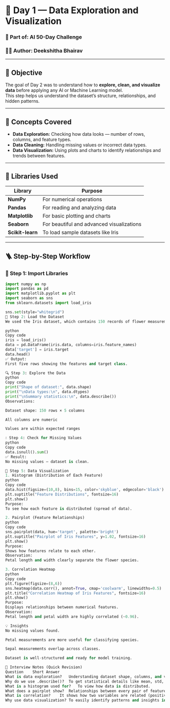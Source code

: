 # 🌟 Day 1 — Data Exploration and Visualization

### 📅 Part of: AI 50-Day Challenge  
### 👩‍💻 Author: Deekshitha Bhairav  

---

## 🎯 Objective

The goal of Day 2 was to understand how to **explore, clean, and visualize data** before applying any AI or Machine Learning model.  
This step helps us understand the dataset’s structure, relationships, and hidden patterns.

---

## 🧠 Concepts Covered

- **Data Exploration:** Checking how data looks — number of rows, columns, and feature types.  
- **Data Cleaning:** Handling missing values or incorrect data types.  
- **Data Visualization:** Using plots and charts to identify relationships and trends between features.

---

## 🧰 Libraries Used

| Library | Purpose |
|----------|----------|
| **NumPy** | For numerical operations |
| **Pandas** | For reading and analyzing data |
| **Matplotlib** | For basic plotting and charts |
| **Seaborn** | For beautiful and advanced visualizations |
| **Scikit-learn** | To load sample datasets like Iris |

---

## 🪜 Step-by-Step Workflow

### 🧩 Step 1: Import Libraries
```python
import numpy as np
import pandas as pd
import matplotlib.pyplot as plt
import seaborn as sns
from sklearn.datasets import load_iris

sns.set(style="whitegrid")
🌸 Step 2: Load the Dataset
We used the Iris dataset, which contains 150 records of flower measurements — sepal length, sepal width, petal length, and petal width.

python
Copy code
iris = load_iris()
data = pd.DataFrame(iris.data, columns=iris.feature_names)
data['target'] = iris.target
data.head()
✅ Output:
First five rows showing the features and target class.

🔍 Step 3: Explore the Data
python
Copy code
print("Shape of dataset:", data.shape)
print("\nData types:\n", data.dtypes)
print("\nSummary statistics:\n", data.describe())
Observations:

Dataset shape: 150 rows × 5 columns

All columns are numeric

Values are within expected ranges

💧 Step 4: Check for Missing Values
python
Copy code
data.isnull().sum()
✅ Result:
No missing values — dataset is clean.

🎨 Step 5: Data Visualization
1. Histogram (Distribution of Each Feature)
python
Copy code
data.hist(figsize=(10,8), bins=15, color='skyblue', edgecolor='black')
plt.suptitle("Feature Distributions", fontsize=16)
plt.show()
Purpose:
To see how each feature is distributed (spread of data).

2. Pairplot (Feature Relationships)
python
Copy code
sns.pairplot(data, hue='target', palette='bright')
plt.suptitle("Pairplot of Iris Features", y=1.02, fontsize=16)
plt.show()
Purpose:
Shows how features relate to each other.
Observation:
Petal length and width clearly separate the flower species.

3. Correlation Heatmap
python
Copy code
plt.figure(figsize=(8,6))
sns.heatmap(data.corr(), annot=True, cmap='coolwarm', linewidths=0.5)
plt.title("Correlation Heatmap of Iris Features", fontsize=16)
plt.show()
Purpose:
Displays relationships between numerical features.
Observation:
Petal length and petal width are highly correlated (~0.96).

💡 Insights
No missing values found.

Petal measurements are more useful for classifying species.

Sepal measurements overlap across classes.

Dataset is well-structured and ready for model training.

🧾 Interview Notes (Quick Revision)
Question	Short Answer
What is data exploration?	Understanding dataset shape, columns, and values.
Why do we use .describe()?	To get statistical details like mean, std, min, and max.
What is a histogram used for?	To view how data is distributed.
What does a pairplot show?	Relationships between every pair of features.
What is correlation?	It shows how two variables are related (positive or negative).
Why use data visualization?	To easily identify patterns and insights in data.

